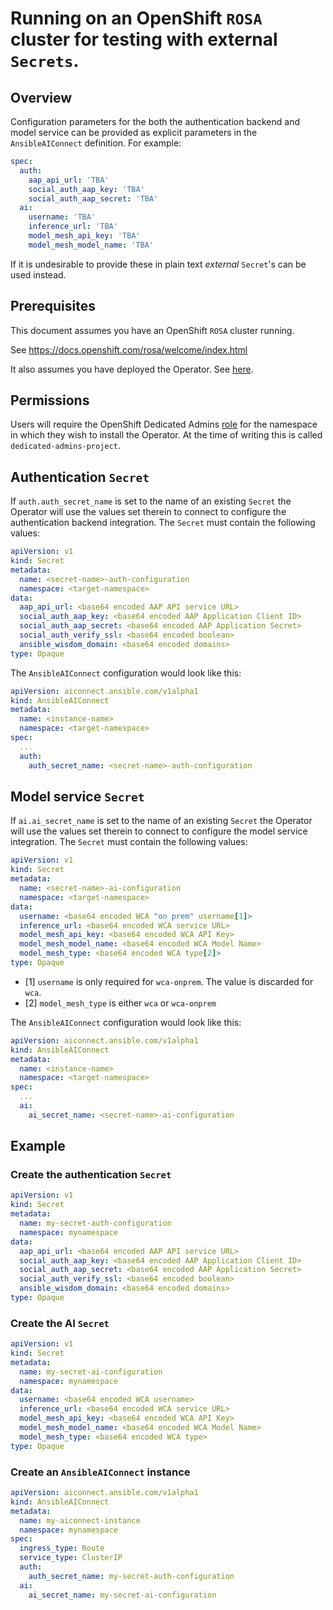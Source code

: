 # Running on an OpenShift `ROSA` cluster for testing with external `Secrets`.

## Overview

Configuration parameters for the both the authentication backend and model service can be provided as explicit parameters in the `AnsibleAIConnect` definition. For example:
```yaml
spec:
  auth:
    aap_api_url: 'TBA'
    social_auth_aap_key: 'TBA'
    social_auth_aap_secret: 'TBA'
  ai:
    username: 'TBA'
    inference_url: 'TBA'
    model_mesh_api_key: 'TBA'
    model_mesh_model_name: 'TBA'
```
If it is undesirable to provide these in plain text _external_ `Secret`'s can be used instead.

## Prerequisites

This document assumes you have an OpenShift `ROSA` cluster running.

See https://docs.openshift.com/rosa/welcome/index.html

It also assumes you have deployed the Operator. See [here](openshift-rosa-test-cluster.md#install-the-operator).

## Permissions

Users will require the OpenShift Dedicated Admins [role](https://docs.openshift.com/dedicated/authentication/osd-admin-roles.html#the-dedicated-admin-role) for the namespace in which they wish to install the Operator. At the time of writing this is called `dedicated-admins-project`.

## Authentication `Secret`

If `auth.auth_secret_name` is set to the name of an existing `Secret` the Operator will use the values set therein to connect to configure the authentication backend integration. The `Secret` must contain the following values:
```yaml
apiVersion: v1
kind: Secret
metadata:
  name: <secret-name>-auth-configuration
  namespace: <target-namespace>
data:
  aap_api_url: <base64 encoded AAP API service URL>
  social_auth_aap_key: <base64 encoded AAP Application Client ID>
  social_auth_aap_secret: <base64 encoded AAP Application Secret>
  social_auth_verify_ssl: <base64 encoded boolean>
  ansible_wisdom_domain: <base64 encoded domains>
type: Opaque
```
The `AnsibleAIConnect` configuration would look like this:
```yaml
apiVersion: aiconnect.ansible.com/v1alpha1
kind: AnsibleAIConnect
metadata:
  name: <instance-name>
  namespace: <target-namespace>
spec:
  ...
  auth:
    auth_secret_name: <secret-name>-auth-configuration
```

## Model service `Secret`

If `ai.ai_secret_name` is set to the name of an existing `Secret` the Operator will use the values set therein to connect to configure the model service integration. The `Secret` must contain the following values:
```yaml
apiVersion: v1
kind: Secret
metadata:
  name: <secret-name>-ai-configuration
  namespace: <target-namespace>
data:
  username: <base64 encoded WCA "on prem" username[1]>
  inference_url: <base64 encoded WCA service URL>
  model_mesh_api_key: <base64 encoded WCA API Key>
  model_mesh_model_name: <base64 encoded WCA Model Name>
  model_mesh_type: <base64 encoded WCA type[2]>
type: Opaque
```
- [1] `username` is only required for `wca-onprem`. The value is discarded for `wca`.
- [2] `model_mesh_type` is either `wca` or `wca-onprem`

The `AnsibleAIConnect` configuration would look like this:
```yaml
apiVersion: aiconnect.ansible.com/v1alpha1
kind: AnsibleAIConnect
metadata:
  name: <instance-name>
  namespace: <target-namespace>
spec:
  ...
  ai:
    ai_secret_name: <secret-name>-ai-configuration
```

## Example

### Create the authentication `Secret`
```yaml
apiVersion: v1
kind: Secret
metadata:
  name: my-secret-auth-configuration
  namespace: mynamespace
data:
  aap_api_url: <base64 encoded AAP API service URL>
  social_auth_aap_key: <base64 encoded AAP Application Client ID>
  social_auth_aap_secret: <base64 encoded AAP Application Secret>
  social_auth_verify_ssl: <base64 encoded boolean>
  ansible_wisdom_domain: <base64 encoded domains>
type: Opaque
```

### Create the AI `Secret`
```yaml
apiVersion: v1
kind: Secret
metadata:
  name: my-secret-ai-configuration
  namespace: mynamespace
data:
  username: <base64 encoded WCA username>
  inference_url: <base64 encoded WCA service URL>
  model_mesh_api_key: <base64 encoded WCA API Key>
  model_mesh_model_name: <base64 encoded WCA Model Name>
  model_mesh_type: <base64 encoded WCA type>
type: Opaque
```

### Create an `AnsibleAIConnect` instance
```yaml
apiVersion: aiconnect.ansible.com/v1alpha1
kind: AnsibleAIConnect
metadata:
  name: my-aiconnect-instance
  namespace: mynamespace
spec:
  ingress_type: Route
  service_type: ClusterIP
  auth:
    auth_secret_name: my-secret-auth-configuration
  ai:
    ai_secret_name: my-secret-ai-configuration
```